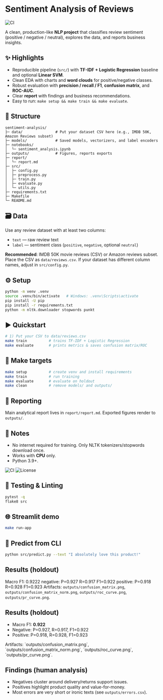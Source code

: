 # Sentiment Analysis of Reviews
![CI](https://github.com/coldz1ra/sentiment-analysis/actions/workflows/python-ci.yml/badge.svg)

A clean, production-like **NLP project** that classifies review sentiment (positive / negative / neutral), explores the data, and reports business insights.

## ✨ Highlights
- Reproducible pipeline (`src/`) with **TF-IDF + Logistic Regression** baseline and optional **Linear SVM**.
- Clean EDA with charts and **word clouds** for positive/negative classes.
- Robust evaluation with **precision / recall / F1**, **confusion matrix**, and **ROC-AUC**.
- Clear **report** with findings and business recommendations.
- Easy to run: `make setup && make train && make evaluate`.

## 📂 Structure
```
sentiment-analysis/
├─ data/               # Put your dataset CSV here (e.g., IMDB 50K, Amazon Reviews subset)
├─ models/             # Saved models, vectorizers, and label encoders
├─ notebooks/
│  └─ sentiment_analysis.ipynb
├─ outputs/            # Figures, reports exports
├─ report/
│  └─ report.md
├─ src/
│  ├─ config.py
│  ├─ preprocess.py
│  ├─ train.py
│  ├─ evaluate.py
│  └─ utils.py
├─ requirements.txt
├─ Makefile
└─ README.md
```

## 🗃️ Data
Use any review dataset with at least two columns:
- `text` — raw review text
- `label` — sentiment class (`positive`, `negative`, optional `neutral`)

**Recommended**: IMDB 50K movie reviews (CSV) or Amazon reviews subset.  
Place the CSV as `data/reviews.csv`. If your dataset has different column names, adjust in `src/config.py`.

## ⚙️ Setup
```bash
python -m venv .venv
source .venv/bin/activate   # Windows: .venv\Scripts\activate
pip install -U pip
pip install -r requirements.txt
python -m nltk.downloader stopwords punkt
```

## ▶️ Quickstart
```bash
# 1) Put your CSV to data/reviews.csv
make train          # trains TF-IDF + Logistic Regression
make evaluate       # prints metrics & saves confusion matrix/ROC
```

## 🔧 Make targets
```bash
make setup          # create venv and install requirements
make train          # run training
make evaluate       # evaluate on holdout
make clean          # remove models/ and outputs/
```

## 📑 Reporting
Main analytical report lives in `report/report.md`. Exported figures render to `outputs/`.

## 🧪 Notes
- No internet required for training. Only NLTK tokenizers/stopwords download once.
- Works with **CPU** only.
- Python 3.9+.


![CI](https://img.shields.io/badge/CI-GitHub%20Actions-blue)
![License](https://img.shields.io/badge/license-MIT-informational)

## 🧪 Testing & Linting
```bash
pytest -q
flake8 src
```

## 🌐 Streamlit demo
```bash
make run-app
```

## 🔮 Predict from CLI
```bash
python src/predict.py --text "I absolutely love this product!"
```

## Results (holdout)
Macro F1: 0.9222
negative: P=0.927 R=0.917 F1=0.922
positive: P=0.918 R=0.928 F1=0.923
Artifacts: `outputs/confusion_matrix.png`, `outputs/confusion_matrix_norm.png`, `outputs/roc_curve.png`, `outputs/pr_curve.png`.


## Results (holdout)
- Macro F1: **0.922**
- Negative: P=0.927, R=0.917, F1=0.922
- Positive: P=0.918, R=0.928, F1=0.923

Artifacts: \`outputs/confusion_matrix.png\`, \`outputs/confusion_matrix_norm.png\`, \`outputs/roc_curve.png\`, \`outputs/pr_curve.png\`.

## Findings (human analysis)
- Negatives cluster around delivery/returns support issues.
- Positives highlight product quality and value-for-money.
- Most errors are very short or ironic texts (see `outputs/errors.csv`).
